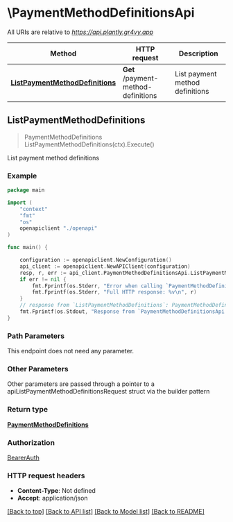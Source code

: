 # \PaymentMethodDefinitionsApi

All URIs are relative to *https://api.plantly.gr4vy.app*

Method | HTTP request | Description
------------- | ------------- | -------------
[**ListPaymentMethodDefinitions**](PaymentMethodDefinitionsApi.md#ListPaymentMethodDefinitions) | **Get** /payment-method-definitions | List payment method definitions



## ListPaymentMethodDefinitions

> PaymentMethodDefinitions ListPaymentMethodDefinitions(ctx).Execute()

List payment method definitions



### Example

```go
package main

import (
    "context"
    "fmt"
    "os"
    openapiclient "./openapi"
)

func main() {

    configuration := openapiclient.NewConfiguration()
    api_client := openapiclient.NewAPIClient(configuration)
    resp, r, err := api_client.PaymentMethodDefinitionsApi.ListPaymentMethodDefinitions(context.Background()).Execute()
    if err != nil {
        fmt.Fprintf(os.Stderr, "Error when calling `PaymentMethodDefinitionsApi.ListPaymentMethodDefinitions``: %v\n", err)
        fmt.Fprintf(os.Stderr, "Full HTTP response: %v\n", r)
    }
    // response from `ListPaymentMethodDefinitions`: PaymentMethodDefinitions
    fmt.Fprintf(os.Stdout, "Response from `PaymentMethodDefinitionsApi.ListPaymentMethodDefinitions`: %v\n", resp)
}
```

### Path Parameters

This endpoint does not need any parameter.

### Other Parameters

Other parameters are passed through a pointer to a apiListPaymentMethodDefinitionsRequest struct via the builder pattern


### Return type

[**PaymentMethodDefinitions**](PaymentMethodDefinitions.md)

### Authorization

[BearerAuth](../README.md#BearerAuth)

### HTTP request headers

- **Content-Type**: Not defined
- **Accept**: application/json

[[Back to top]](#) [[Back to API list]](../README.md#documentation-for-api-endpoints)
[[Back to Model list]](../README.md#documentation-for-models)
[[Back to README]](../README.md)

